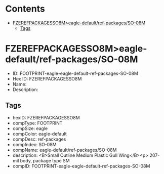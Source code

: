 



Contents
========

* [FZEREFPACKAGESSO8M>eagle-default/ref-packages/SO-08M](#fzerefpackagesso8meagle-defaultref-packagesso-08m)
	* [Tags](#tags)

# FZEREFPACKAGESSO8M>eagle-default/ref-packages/SO-08M

- ID: FOOTPRINT-eagle-eagle-default-ref-packages-SO-08M
- Hex ID: FZEREFPACKAGESSO8M
- Name: 
- Description: 

## Tags

- hexID: FZEREFPACKAGESSO8M
- oompType: FOOTPRINT
- oompSize: eagle
- oompColor: eagle-default
- oompDesc: ref-packages
- oompIndex: SO-08M
- oompName: eagle-default/ref-packages/SO-08M
- description: &lt;B&gt;Small Outline Medium Plastic Gull Wing&lt;/B&gt;&lt;p&gt;&#xD;
207-mil body, package type SM
- oompID: FOOTPRINT-eagle-eagle-default-ref-packages-SO-08M
